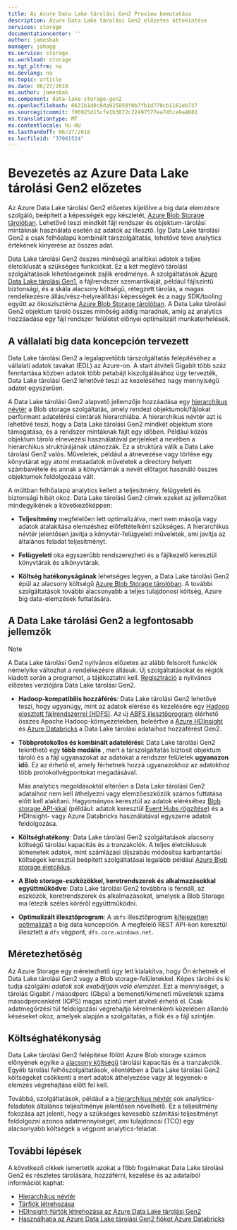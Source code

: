 ```yaml
---
title: Az Azure Data Lake tárolási Gen2 Preview bemutatása
description: Azure Data Lake tárolási Gen2 előzetes áttekintése
services: storage
documentationcenter: ''
author: jamesbak
manager: jahogg
ms.service: storage
ms.workload: storage
ms.tgt_pltfrm: na
ms.devlang: na
ms.topic: article
ms.date: 06/27/2018
ms.author: jamesbak
ms.component: data-lake-storage-gen2
ms.openlocfilehash: 0631b1d0c8da925858f0b7fb1d778cb1161eb737
ms.sourcegitcommit: f06925d15cfe1b3872c22497577ea745ca9a4881
ms.translationtype: MT
ms.contentlocale: hu-HU
ms.lasthandoff: 06/27/2018
ms.locfileid: "37061524"
---
```

# <a name="introduction-to-azure-data-lake-storage-gen2-preview"></a>Bevezetés az Azure Data Lake tárolási Gen2 előzetes

Az Azure Data Lake tárolási Gen2 előzetes kijelölve a big data elemzésre szolgáló, beépített a képességek egy készletét, [Azure Blob Storage tárolóban](../blobs/storage-blobs-introduction.md). Lehetővé teszi mindkét fájl rendszer és objektum-tárolási mintáknak használata esetén az adatok az illesztő. Így Data Lake tárolási Gen2 a csak felhőalapú kombinált társzolgáltatás, lehetővé téve analytics értékének kinyerése az összes adat.

Data Lake tárolási Gen2 összes minőségű analitikai adatok a teljes életciklusát a szükséges funkciókat. Ez a két meglévő tárolási szolgáltatások lehetőségeinek zajlik eredménye. A szolgáltatások [Azure Data Lake tárolási Gen1](../../data-lake-store/index.md), a fájlrendszer szemantikáját, például fájlszintű biztonsági, és a skála alacsony költségű, rétegzett tárolás, a magas rendelkezésre állás/vész-helyreállítási képességek és a nagy SDK/tooling együtt az ökoszisztéma [Azure Blob Storage tárolóban](../blobs/storage-blobs-introduction.md). A Data Lake tárolási Gen2 objektum tároló összes minőség addig maradnak, amíg az analytics hozzáadása egy fájl rendszer felületet előnyei optimalizált munkaterhelések.

## <a name="designed-for-enterprise-big-data-analytics"></a>A vállalati big data koncepción tervezett

Data Lake tárolási Gen2 a legalapvetőbb társzolgáltatás felépítéséhez a vállalati adatok tavakat (EDL) az Azure-on. A start átviteli Gigabit több száz fenntartása közben adatok több petabájt kiszolgálásához úgy tervezték, Data Lake tárolási Gen2 lehetővé teszi az kezeléséhez nagy mennyiségű adatot egyszerűen.

A Data Lake tárolási Gen2 alapvető jellemzője hozzáadása egy [hierarchikus névtér](./namespace.md) a Blob storage szolgáltatás, amely rendezi objektumok/fájlokat performant adatelérési címtárak hierarchiába. A hierarchikus névtér azt is lehetővé teszi, hogy a Data Lake tárolási Gen2 mindkét objektum store támogatása, és a rendszer mintáknak fájlt egy időben. Például közös objektum tároló elnevezési használatával perjeleket a nevében a hierarchikus struktúrájának utánozzák. Ez a struktúra válik a Data Lake tárolási Gen2 valós. Műveletek, például a átnevezése vagy törlése egy könyvtárat egy atomi metaadatok műveletek a directory helyett számbavétele és annak a könyvtárnak a nevét előtagot használó összes objektumok feldolgozása vált.

A múltban felhőalapú analytics kellett a teljesítmény, felügyeleti és biztonsági hibát okoz. Data Lake tárolási Gen2 címek ezeket az jellemzőket mindegyikének a következőképpen:

- **Teljesítmény** megfelelően lett optimalizálva, mert nem másolja vagy adatok átalakítása elemzéshez előfeltételként szükséges. A hierarchikus névtér jelentősen javítja a könyvtár-felügyeleti műveletek, ami javítja az általános feladat teljesítményt.

- **Felügyeleti** oka egyszerűbb rendszerezheti és a fájlkezelő keresztül könyvtárak és alkönyvtárak.

- **Költség hatékonyságának** lehetséges legyen, a Data Lake tárolási Gen2 épül az alacsony költségű [Azure Blob Storage tárolóban](../blobs/storage-blobs-introduction.md). A további szolgáltatások további alacsonyabb a teljes tulajdonosi költség, Azure big data-elemzések futtatására.

## <a name="key-features-of-data-lake-storage-gen2"></a>A Data Lake tárolási Gen2 a legfontosabb jellemzők

> [!NOTE]
> A Data Lake tárolási Gen2 nyilvános előzetes az alább felsorolt funkciók némelyike változhat a rendelkezésre állásuk. Új szolgáltatásokat és régiók kiadott során a programot, a tájékoztatni kell.
> [Regisztráció](https://aka.ms/adlsgen2signup) a nyilvános előzetes verziójára Data Lake tárolási Gen2.  

- **Hadoop-kompatibilis hozzáférés**: Data Lake tárolási Gen2 lehetővé teszi, hogy ugyanúgy, mint az adatok elérése és kezelésére egy [Hadoop elosztott fájlrendszerrel (HDFS)](http://hadoop.apache.org/docs/current/hadoop-project-dist/hadoop-hdfs/HdfsDesign.html). Az új [ABFS illesztőprogram](./abfs-driver.md) elérhető összes Apache Hadoop-környezetekben, beleértve a [Azure HDInsight](../../hdinsight/index.yml) és [Azure Databricks](../../azure-databricks/index.yml) a Data Lake tárolási adataihoz hozzáférést Gen2.

- **Többprotokollos és kombinált adatelérési**: Data Lake tárolási Gen2 tekinthető egy **több modális** , mert a társzolgáltatás biztosít objektum tároló és a fájl ugyanazokat az adatokat a rendszer felületek **ugyanazon idő**. Ez az érhető el, amely férhetnek hozzá ugyanazokhoz az adatokhoz több protokollvégpontokat megadásával. 

    Más analytics megoldásoktól eltérően a Data Lake tárolási Gen2 adataihoz nem kell áthelyezni vagy elemzőeszközök számos futtatása előtt kell alakítani. Hagyományos keresztül az adatok eléréséhez [Blob storage API-kkal](../blobs/storage-blobs-introduction.md) (például: adatok keresztül [Event Hubs rögzítése](../../event-hubs/event-hubs-capture-enable-through-portal.md)) és a HDInsight- vagy Azure Databricks használatával egyszerre adatok feldolgozása. 

- **Költséghatékony**: Data Lake tárolási Gen2 szolgáltatások alacsony költségű tárolási kapacitás és a tranzakciók. A teljes életciklusuk átmenetek adatok, mint számlázási díjszabás módosítsa karbantartási költségek keresztül beépített szolgáltatásai legalább például [Azure Blob storage életciklus](../common/storage-lifecycle-managment-concepts.md).

- **A Blob storage-eszközökkel, keretrendszerek és alkalmazásokkal együttműködve**: Data Lake tárolási Gen2 továbbra is fennáll, az eszközök, keretrendszerek és alkalmazásokat, amelyek a Blob Storage ma létezik széles köréről együttműködni.

- **Optimalizált illesztőprogram**: A `abfs` illesztőprogram [kifejezetten optimalizált](./abfs-driver.md) a big data koncepción. A megfelelő REST API-kon keresztül illesztett a `dfs` végpont, `dfs.core.windows.net`.

## <a name="scalability"></a>Méretezhetőség

Az Azure Storage egy méretezhető úgy lett kialakítva, hogy Ön érhetnek el Data Lake tárolási Gen2 vagy a Blob storage-felületekkel. Képes tárolni és ki tudja szolgálni *adatok sok exabájtjain való elemzést*. Ezt a mennyiséget, a tárolás Gigabit / másodperc (Gbps) a bemeneti/kimeneti műveletek száma másodpercenként (IOPS) magas szintű mért átviteli érhető el. Csak adatmegőrzési túl feldolgozási végrehajtja kérelmenkénti közelében állandó késéseket okoz, amelyek alapján a szolgáltatás, a fiók és a fájl szintjén.

## <a name="cost-effectiveness"></a>Költséghatékonyság

Data Lake tárolási Gen2 felépítése fölött Azure Blob storage számos előnyének egyike a [alacsony költségű](https://azure.microsoft.com/pricing/details/storage) tárolási kapacitás és a tranzakciók. Egyéb tárolási felhőszolgáltatások, ellentétben a Data Lake tárolási Gen2 költségeket csökkenti a mert adatok áthelyezése vagy át legyenek-e elemzés végrehajtása előtt fel kell.

Továbbá, szolgáltatások, például a a [hierarchikus névtér](./namespace.md) sok analytics-feladatok általános teljesítménye jelentősen növelhető. Ez a teljesítmény fokozása azt jelenti, hogy a szükséges kevesebb számítási teljesítményt feldolgozni azonos adatmennyiséget, ami tulajdonosi (TCO) egy alacsonyabb költségek a végpont analytics-feladat.

## <a name="next-steps"></a>További lépések

A következő cikkek ismertetik azokat a főbb fogalmakat Data Lake tárolási Gen2 és részletes tárolására, hozzáférni, kezelése és az adataiból információt kaphat:

* [Hierarchikus névtér](./namespace.md)
* [Tárfiók létrehozása](./quickstart-create-account.md)
* [HDInsight-fürtök létrehozása az Azure Data Lake tárolási Gen2](./quickstart-create-connect-hdi-cluster.md)
* [Használhatja az Azure Data Lake tárolási Gen2 fiókot Azure Databricks](./quickstart-create-databricks-account.md) 